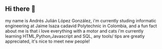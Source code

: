 ## Hi there 👋
my name is Andrés Julián López González, i'm currently studing informatic engineering at Jaime Isaza cadavid Polytechnic in Colombia, and a fun fact about me is that i love everything with a motor and cats
i'm currently learning HTML,Python,Javascript and SQL, any tools/ tips are greatly appreciated, it's nice to meet new people!
<!--
**andres-lopez-g/andres-lopez-g** is a ✨ _special_ ✨ repository because its `README.md` (this file) appears on your GitHub profile.


- 🔭 I’m currently working on ...
- 🌱 I’m currently learning ...
- 👯 I’m looking to collaborate on ...
- 🤔 I’m looking for help with ...
- 💬 Ask me about ...
- 📫 How to reach me: ...
- 😄 Pronouns: ...
- ⚡ Fun fact: ...
-->
